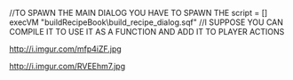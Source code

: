 //TO SPAWN THE MAIN DIALOG YOU HAVE TO SPAWN THE script = [] execVM "buildRecipeBook\build_recipe_dialog.sqf"
//I SUPPOSE YOU CAN COMPILE IT TO USE IT AS A FUNCTION AND ADD IT TO PLAYER ACTIONS


http://i.imgur.com/mfp4iZF.jpg

http://i.imgur.com/RVEEhm7.jpg